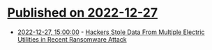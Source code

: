 # [Published on 2022-12-27](index.md)

* [2022-12-27, 15:00:00](https://news.slashdot.org/story/22/12/27/1426234/hackers-stole-data-from-multiple-electric-utilities-in-recent-ransomware-attack?utm_source=rss1.0mainlinkanon&utm_medium=feed) - [Hackers Stole Data From Multiple Electric Utilities in Recent Ransomware Attack](https://news.slashdot.org/story/22/12/27/1426234/hackers-stole-data-from-multiple-electric-utilities-in-recent-ransomware-attack?utm_source=rss1.0mainlinkanon&utm_medium=feed)
